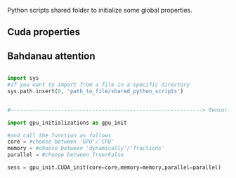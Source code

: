 Python scripts shared folder to initialize some global properties.

## Cuda properties
## Bahdanau attention


```python

import sys
#if you want to import from a file in a specific directory
sys.path.insert(0, 'path_to_file/shared_python_scripts')


#-------------------------------------------------------------> Tensorflow Session properties

import gpu_initializations as gpu_init

#and call the function as follows
core = #choose between 'GPU'/'CPU'
memory = #choose between 'dynamically'/'fractions'
parallel = #choose between True/False

sess = gpu_init.CUDA_init(core=core,memory=memory,parallel=parallel)


```





